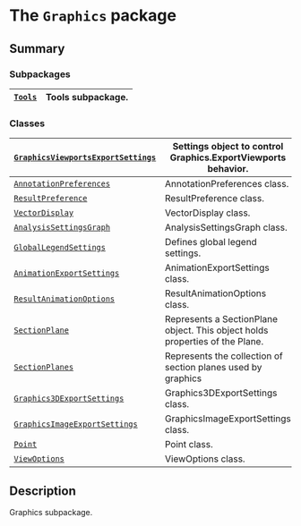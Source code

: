 <a id="module-ansys.mechanical.stubs.Ansys.Mechanical.Graphics"></a>

<a id="the-graphics-package"></a>

# The `Graphics` package

<a id="summary"></a>

## Summary

### Subpackages

| [`Tools`](Tools/index.md#module-ansys.mechanical.stubs.Ansys.Mechanical.Graphics.Tools)   | Tools subpackage.   |
|-------------------------------------------------------------------------------------------|---------------------|

### Classes

| [`GraphicsViewportsExportSettings`](GraphicsViewportsExportSettings.md#GraphicsViewportsExportSettings)   | Settings object to control Graphics.ExportViewports behavior.                |
|-----------------------------------------------------------------------------------------------------------|------------------------------------------------------------------------------|
| [`AnnotationPreferences`](AnnotationPreferences.md#AnnotationPreferences)                                 | AnnotationPreferences class.                                                 |
| [`ResultPreference`](ResultPreference.md#ResultPreference)                                                | ResultPreference class.                                                      |
| [`VectorDisplay`](VectorDisplay.md#VectorDisplay)                                                         | VectorDisplay class.                                                         |
| [`AnalysisSettingsGraph`](AnalysisSettingsGraph.md#AnalysisSettingsGraph)                                 | AnalysisSettingsGraph class.                                                 |
| [`GlobalLegendSettings`](GlobalLegendSettings.md#GlobalLegendSettings)                                    | Defines global legend settings.                                              |
| [`AnimationExportSettings`](AnimationExportSettings.md#AnimationExportSettings)                           | AnimationExportSettings class.                                               |
| [`ResultAnimationOptions`](ResultAnimationOptions.md#ResultAnimationOptions)                              | ResultAnimationOptions class.                                                |
| [`SectionPlane`](SectionPlane.md#SectionPlane)                                                            | Represents a SectionPlane object. This object holds properties of the Plane. |
| [`SectionPlanes`](SectionPlanes.md#SectionPlanes)                                                         | Represents the collection of section planes used by graphics                 |
| [`Graphics3DExportSettings`](Graphics3DExportSettings.md#Graphics3DExportSettings)                        | Graphics3DExportSettings class.                                              |
| [`GraphicsImageExportSettings`](GraphicsImageExportSettings.md#GraphicsImageExportSettings)               | GraphicsImageExportSettings class.                                           |
| [`Point`](Point.md#Point)                                                                                 | Point class.                                                                 |
| [`ViewOptions`](ViewOptions.md#ViewOptions)                                                               | ViewOptions class.                                                           |

<a id="description"></a>

## Description

Graphics subpackage.

<!-- !! processed by numpydoc !! -->

